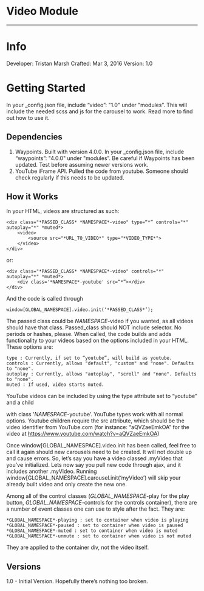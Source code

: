 # Video Module #
---

# Info #


Developer: Tristan Marsh
Crafted: Mar 3, 2016
Version: 1.0
 
# Getting Started #
In your _config.json file, include “video”: "1.0" under "modules”. This will include the needed scss and js for the carousel to work. Read more to find out how to use it.

## Dependencies ##
1. Waypoints. Built with version 4.0.0. In your _config.json file, include “waypoints”: "4.0.0" under "modules”. Be careful if Waypoints has been updated. Test before assuming newer versions work.
2. YouTube iFrame API. Pulled the code from youtube. Someone should check regularly if this needs to be updated.

## How it Works ##

In your HTML, videos are structured as such:

	<div class="*PASSED_CLASS* *NAMESPACE*-video" type=“*” controls="*" autoplay="*" *muted*>
		<video>
			<source src="*URL_TO_VIDEO*" type="*VIDEO_TYPE*">
		</video>
	</div>

or:

	<div class="*PASSED_CLASS* *NAMESPACE*-video" controls="*" autoplay="*" *muted*>
		<div class='*NAMESPACE*-youtube' src=“*”></div>
	</div>


And the code is called through

	window[GLOBAL_NAMESPACE].video.init(‘*PASSED_CLASS*’);

The passed class could be *NAMESPACE*-video if you wanted, as all videos should have that class. Passed_class should NOT include selector. No periods or hashes, please. When called, the code builds and adds functionality to your videos based on the options included in your HTML. These options are:

	type : Currently, if set to “youtube”, will build as youtube.
	controls : Currently, allows "default", "custom" and "none". Defaults to "none".
	autoplay : Currently, allows "autoplay", "scroll" and "none". Defaults to "none".
	muted : If used, video starts muted.

YouTube videos can be included by using the type attribute set to “youtube” and a child <div> with class '*NAMESPACE*-youtube’. YouTube types work with all normal options. Youtube children require the src attribute, which should be the video identifier from YouTube.com (for instance: “aQVZaeEmkOA” for the video at https://www.youtube.com/watch?v=aQVZaeEmkOA)

Once window[GLOBAL_NAMESPACE].video.init has been called, feel free to call it again should new carousels need to be created. It will not double up and cause errors. So, let’s say you have a video classed .myVideo that you’ve initialized. Lets now say you pull new code through ajax, and it includes another .myVideo. Running window[GLOBAL_NAMESPACE].carousel.init(‘myVideo’) will skip your already built video and only create the new one.

Among all of the control classes (*GLOBAL_NAMESPACE*-play for the play button, *GLOBAL_NAMESPACE*-controls for the controls container), there are a number of event classes one can use to style after the fact. They are:

	*GLOBAL_NAMESPACE*-playing : set to container when video is playing
	*GLOBAL_NAMESPACE*-paused : set to container when video is paused
	*GLOBAL_NAMESPACE*-muted : set to container when video is muted
	*GLOBAL_NAMESPACE*-unmute : set to container when video is not muted

They are applied to the container div, not the video itself.

## Versions ##

1.0 - Initial Version. Hopefully there’s nothing too broken.